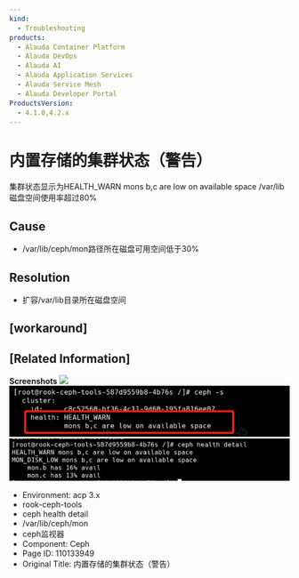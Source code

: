 ```yaml
---
kind:
  - Troubleshooting
products:
  - Alauda Container Platform
  - Alauda DevOps
  - Alauda AI
  - Alauda Application Services
  - Alauda Service Mesh
  - Alauda Developer Portal
ProductsVersion:
  - 4.1.0,4.2.x
---
```

<!-- A type of document that involves encountering a fault, diagnosing it, performing root cause analysis, and providing solutions. -->

# 内置存储的集群状态（警告）

集群状态显示为HEALTH_WARN mons b,c are low on available space /var/lib磁盘空间使用率超过80%

## Cause
- /var/lib/ceph/mon路径所在磁盘可用空间低于30%

## Resolution
- 扩容/var/lib目录所在磁盘空间

## [workaround]

## [Related Information]
**Screenshots**
![](assets/nei-zhi-cun-chu-de-ji-qun-zhuang-tai-jing-gao/%E4%BC%81%E4%B8%9A%E5%BE%AE%E4%BF%A1%E6%88%AA%E5%9B%BE_1646648323625.png)
![](assets/nei-zhi-cun-chu-de-ji-qun-zhuang-tai-jing-gao/image2022-3-7_18-38-25.png)
![](assets/nei-zhi-cun-chu-de-ji-qun-zhuang-tai-jing-gao/image2022-3-7_18-51-37.png)
- Environment: acp 3.x
- rook-ceph-tools
- ceph health detail
- /var/lib/ceph/mon
- ceph监视器
- Component: Ceph
- Page ID: 110133949
- Original Title: 内置存储的集群状态（警告）
